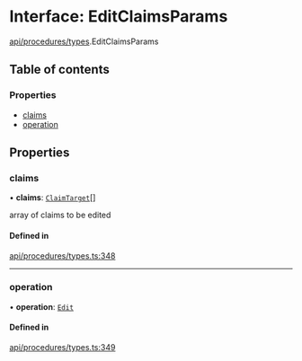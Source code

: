 # Interface: EditClaimsParams

[api/procedures/types](../wiki/api.procedures.types).EditClaimsParams

## Table of contents

### Properties

- [claims](../wiki/api.procedures.types.EditClaimsParams#claims)
- [operation](../wiki/api.procedures.types.EditClaimsParams#operation)

## Properties

### claims

• **claims**: [`ClaimTarget`](../wiki/types.ClaimTarget)[]

array of claims to be edited

#### Defined in

[api/procedures/types.ts:348](https://github.com/PolymeshAssociation/polymesh-sdk/blob/07b115c8/src/api/procedures/types.ts#L348)

___

### operation

• **operation**: [`Edit`](../wiki/api.procedures.types.ClaimOperation#edit)

#### Defined in

[api/procedures/types.ts:349](https://github.com/PolymeshAssociation/polymesh-sdk/blob/07b115c8/src/api/procedures/types.ts#L349)
